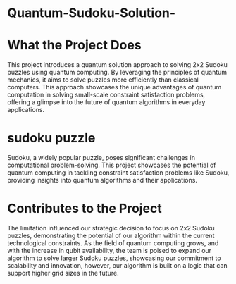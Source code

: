 # Quantum-Sudoku-Solution-


# What the Project Does
This project introduces a quantum solution approach to solving 2x2 Sudoku puzzles using quantum computing. By leveraging the principles of quantum mechanics, it aims to solve puzzles more efficiently than classical computers. This approach showcases the unique advantages of quantum computation in solving small-scale constraint satisfaction problems, offering a glimpse into the future of quantum algorithms in everyday applications.
# sudoku puzzle 
Sudoku, a widely popular puzzle, poses significant challenges in computational problem-solving. This project showcases the potential of quantum computing in tackling constraint satisfaction problems like Sudoku, providing insights into quantum algorithms and their applications.
# Contributes to the Project
The limitation influenced our strategic decision to focus on 2x2 Sudoku puzzles, demonstrating the potential of our algorithm within the current technological constraints. As the field of quantum computing grows, and with the increase in qubit availability, the team is poised to expand our algorithm to solve larger Sudoku puzzles, showcasing our commitment to scalability and innovation, however, our algorithm is built on a logic that can support higher grid sizes in the future. 
